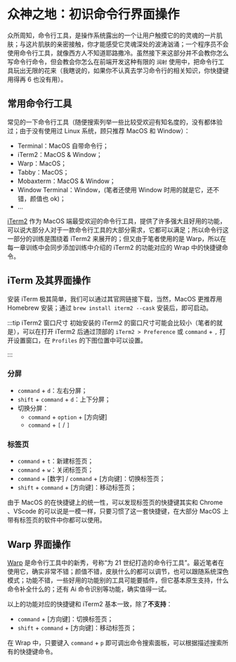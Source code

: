 # 众神之地：初识命令行界面操作

众所周知，命令行工具，是操作系统露出的一个让用户触摸它的的灵魂的一片肌肤；与这片肌肤的亲密接触，你才能感受它灵魂深处的波涛汹涌；一个程序员不会使用命令行工具，就像西方人不知道耶路撒冷。虽然接下来这部分并不会教你怎么写命令行命令，但会教会你怎么在前端开发这种有限的 `润射` 使用中，把命令行工具玩出无限的花来（我瞎说的，如果你不认真去学习命令行的相关知识，你快捷键用得再 6 也没有用）。

## 常用命令行工具

常见的一下命令行工具（随便搜索列举一些比较受欢迎有知名度的，没有都体验过；由于没有使用过 Linux 系统，顾只推荐 MacOS 和 Window）：

- Terminal：MacOS 自带命令行；
- iTerm2：MacOS & Window；
- Warp：MacOS；
- Tabby：MacOS；
- Mobaxterm：MacOS & Window；
- Window Terminal：Window，(笔者还使用 Window 时用的就是它，还不错，颜值也 ok)；
- ...

[iTerm2](https://iterm2.com/) 作为 MacOS 端最受欢迎的命令行工具，提供了许多强大且好用的功能，可以说大部分人对于一款命令行工具的大部分需求，它都可以满足；所以命令行这一部分的训练是围绕着 iTerm2 来展开的；但又由于笔者使用的是 Warp，所以在每一章训练中会同步添加训练中介绍的 iTerm2 的功能对应的 Wrap 中的快捷键命令。

## iTerm 及其界面操作

安装 iTerm 极其简单，我们可以通过其官网链接下载，当然，MacOS 更推荐用 Homebrew 安装；通过 `brew install iterm2 --cask` 安装后，即可启动。

:::tip iTerm2 窗口尺寸
初始安装的 iTerm2 的窗口尺寸可能会比较小（笔者的就是），可以在打开 iTerm2 后通过顶部的 `iTerm2 > Preference` 或 `command` + `,` 打开设置窗口，在 `Profiles` 的下图位置中可以设置。

:::

### 分屏

- `command` + `d`：左右分屏；
- `shift` + `command` + `d`：上下分屏；
- 切换分屏：
  + `command` + `option` + [方向键]
  + `command` + `[` / `]`

### 标签页

- `command` + `t`：新建标签页；
- `command` + `w`：关闭标签页；
- `command` + [数字] / `command` + [方向键]：切换标签页；
- `shift` + `command` + [方向键]：移动标签页；

由于 MacOS 的在快捷键上的统一性，可以发现标签页的快捷键其实和 Chrome 、VScode 的可以说是一模一样，只要习惯了这一套快捷键，在大部分 MacOS 上带有标签页的软件中你都可以使用。

## Warp 界面操作

[Warp](https://www.warp.dev/) 是命令行工具中的新秀，号称“为 21 世纪打造的命令行工具”。最近笔者在使用它，确实非常不错；颜值不错，皮肤什么的都可以调节，也可以跟随系统深色模式；功能不错，一些好用的功能别的工具可能要插件，但它基本原生支持，什么命令补全什么的；还有 Ai 命令识别等功能，确实值得一试。

以上的功能对应的快捷键和 iTerm2 基本一致，除了**不支持**：

- `command` + [方向键]：切换标签页；
- `shift` + `command` + [方向键]：移动标签页；

在 Wrap 中，只要键入 `command` + `p` 即可调出命令搜索面板，可以根据描述搜索所有的快捷键命令。
